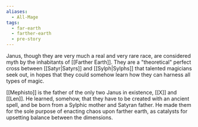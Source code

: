 ```yaml
---
aliases:
  - All-Mage
tags:
  - far-earth
  - farther-earth
  - pre-story
---
```

Janus, though they are very much a real and very rare race, are considered myth by the inhabitants of [[Farther Earth]]. They are a "theoretical" perfect cross between [[Satyr|Satyrs]] and [[Sylph|Sylphs]] that talented magicians seek out, in hopes that they could somehow learn how they can harness all types of magic.

[[Mephisto]] is the father of the only two Janus in existence, [[X]] and [[Len]]. He learned, somehow, that they have to be created with an ancient spell, and be born from a Sylphic mother and Satyran father. He made them for the sole purpose of enacting chaos upon farther earth, as catalysts for upsetting balance between the dimensions.